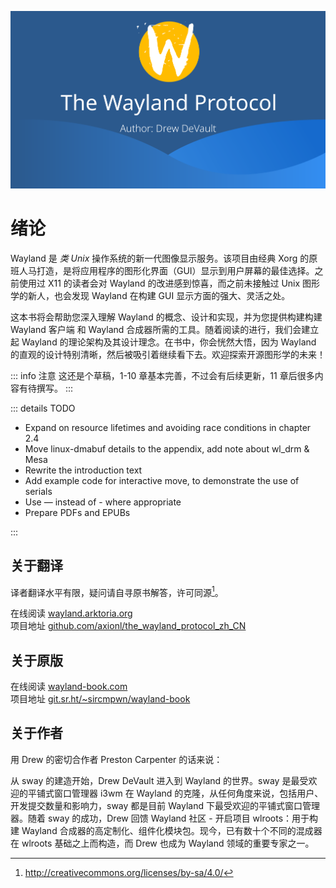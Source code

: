 ![banner](banner.png)

# 绪论

Wayland 是 _类 Unix_ 操作系统的新一代图像显示服务。该项目由经典 Xorg 的原班人马打造，是将应用程序的图形化界面（GUI）显示到用户屏幕的最佳选择。之前使用过 X11 的读者会对 Wayland 的改进感到惊喜，而之前未接触过 Unix 图形学的新人，也会发现 Wayland 在构建 GUI 显示方面的强大、灵活之处。

这本书将会帮助您深入理解 Wayland 的概念、设计和实现，并为您提供构建构建 Wayland 客户端 和 Wayland 合成器所需的工具。随着阅读的进行，我们会建立起 Wayland 的理论架构及其设计理念。在书中，你会恍然大悟，因为 Wayland 的直观的设计特别清晰，然后被吸引着继续看下去。欢迎探索开源图形学的未来！

::: info 注意
这还是个草稿，1-10 章基本完善，不过会有后续更新，11 章后很多内容有待撰写。
:::

::: details TODO

- Expand on resource lifetimes and avoiding race conditions in chapter 2.4
- Move linux-dmabuf details to the appendix, add note about wl_drm & Mesa
- Rewrite the introduction text
- Add example code for interactive move, to demonstrate the use of serials
- Use — instead of - where appropriate
- Prepare PDFs and EPUBs

:::

## 关于翻译

译者翻译水平有限，疑问请自寻原书解答，许可同源[^1]。

在线阅读 [wayland.arktoria.org](https://wayland.arktoria.org)  
项目地址 [github.com/axionl/the_wayland_protocol_zh_CN](https://github.com/axionl/the_wayland_protocol_zh_CN)

## 关于原版

在线阅读 [wayland-book.com](https://wayland-book.com)  
项目地址 [git.sr.ht/~sircmpwn/wayland-book](https://git.sr.ht/~sircmpwn/wayland-book)

## 关于作者

用 Drew 的密切合作者 Preston Carpenter 的话来说：

从 sway 的建造开始，Drew DeVault 进入到 Wayland 的世界。sway 是最受欢迎的平铺式窗口管理器 i3wm 在 Wayland 的克隆，从任何角度来说，包括用户、开发提交数量和影响力，sway 都是目前 Wayland 下最受欢迎的平铺式窗口管理器。随着 sway 的成功，Drew 回馈 Wayland 社区 - 开启项目 wlroots：用于构建 Wayland 合成器的高定制化、组件化模块包。现今，已有数十个不同的混成器在 wlroots 基础之上而构造，而 Drew 也成为 Wayland 领域的重要专家之一。

[^1]: http://creativecommons.org/licenses/by-sa/4.0/
